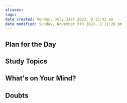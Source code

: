 ```yaml
---
aliases: 
tags: 
date created: Monday, July 31st 2023, 9:13:43 am
date modified: Sunday, November 5th 2023, 1:11:28 pm
---
```


## Plan for the Day

## Study Topics

## What's on Your Mind?

## Doubts